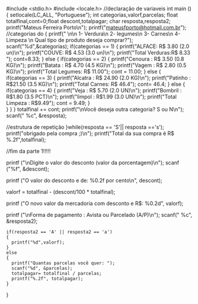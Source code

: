 #include <stdio.h>
#include <locale.h>
//declaração de variaveis
int main () {
  setlocale(LC_ALL, "Portuguese");
 int categorias,valorf,parcelas; 
 float totalfinal,cont=0;float descont,totalpagar;
 char resposta,resposta2;
 printf("Mateus Ferreira Porto\n");
 printf("mateusfporto@hotmail.com.br");
 //categorias
 do
 {
  printf(" \n\n 1- Verdura\n 2- legumes\n 3- Carnes\n 4- Limpeza \n Qual tipo de produto deseja comprar?");
  scanf("%d",&categorias);
  if(categorias == 1)
  {
    printf("ALFACE: R$ 3.80 (2.0 un)\n");
    printf("COUVE: R$ 4.53 (3.0 un)\n");
    printf("Total Verduras:R$ 8.33 ");
    cont=8.33;
  } else {
    if(categorias == 2)
    {
      printf("Cenoura : R$ 3.50 (0.8 KG)\n");
      printf("Batata : R$ 4.70 (4.5 KG)\n");
      printf("Vagem : R$ 2.80 (0.5 KG)\n");
      printf("Total Legumes: R$ 11.00");
      cont = 11.00;
    }
    else
    {
      if(categorias == 3)
      {
        printf("Alcatra : R$ 24.90 (2.0 KG)\n");
        printf("Patinho : R$21.50 (3.5 KG)\n");
        printf("Total Carnes: R$ 46.4");
        cont= 46.4;
      } 
      else
      {
        if(categorias == 4)
        {
          printf("Veja : R$ 5.70 (2.0 UN)\n");
          printf("Bombril : R$1.80 (3.5 PCT)\n");
          printf("limpol : R$1.99 (3.0 UN)\n");
          printf("Total Limpeza : R$9.49");
          cont = 9.49;
        }  
      } 
    } 
  }
totalfinal += cont;
printf("\nVocê deseja outra categoria? S ou N\n");
scanf(" %c", &resposta);

//estrutura de repetição
}while(resposta == 'S'|| resposta =='s');
 printf("obrigado pela compra ;)\n");
 printf("Total da sua compra é R$ %.2f",totalfinal);

//fim da parte 1!!!!!

  printf ("\nDigite o valor do desconto (valor da porcentagem)\n");
  scanf ("%f", &descont);

  printf ("O valor do desconto e de: %0.2f por cento\n", descont);

  valorf = totalfinal - (descont/100 * totalfinal);

  printf ("O novo valor da mercadoria com desconto e R$: %0.2d", valorf);
 
  printf ("\nForma de pagamento : Avista ou Parcelado (A/P)\n");
  scanf(" %c", &resposta2);

    if(resposta2 == 'A' || resposta2 == 'a')
    {
      printf("%d",valorf);
    }
    else
    {
      printf("Quantas parcelas você quer: ");
      scanf("%d", &parcelas);
      totalpagar= totalfinal / parcelas;
      printf("%.2f", totalpagar);
    }
}
